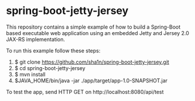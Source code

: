spring-boot-jetty-jersey
========================

This repository contains a simple example of how to build a Spring-Boot based executable web application using an embedded Jetty and Jersey 2.0 JAX-RS implementation.

To run this example follow these steps:

1. $ git clone https://github.com/sha1n/spring-boot-jetty-jersey.git
2. $ cd spring-boot-jetty-jersey
3. $ mvn install
4. $JAVA_HOME/bin/java -jar ./app/target/app-1.0-SNAPSHOT.jar

To test the app, send HTTP GET on http://localhost:8080/api/test
